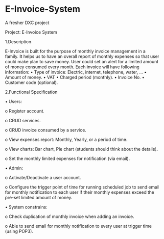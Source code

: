 # E-Invoice-System
A fresher DXC project

Project: E-Invoice System

1.Description

E-Invoice is built for the purpose of monthly invoice management in a family. It helps us to have an overall report of monthly expenses so that user could make plan to save money. User could set an alert for a limited amount of money consumed every month. Each invoice will have following information: 
•	Type of invoice: Electric, internet, telephone, water, ... 
•	Amount of money. 
•	VAT 
•	Charged period (monthly). 
•	Invoice No. 
•	Customer code (optional).

2.Functional Specification 

•	Users:

o	Register account.

o	CRUD services.

o	CRUD invoice consumed by a service.

o	View expenses report: Monthly, Yearly, or a period of time.

o	View charts: Bar chart, Pie chart (students should think about the details).

o	Set the monthly limited expenses for notification (via email).

•	Admin:

o	Activate/Deactivate a user account.

o	Configure the trigger point of time for running scheduled job to send email for monthly notification to each user if their monthly expenses exceed the pre-set limited amount of money. 

•	System constrains: 

o	Check duplication of monthly invoice when adding an invoice.

o	Able to send email for monthly notification to every user at trigger time (using POP3). 
